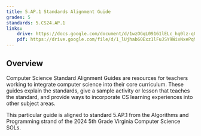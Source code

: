 ```yaml
---
title: 5.AP.1 Standards Alignment Guide
grades: 5
standards: 5.CS24.AP.1
links:
    drive: https://docs.google.com/document/d/1wzOGqL09161lELc_hq0lz-q8u_06bCOWTvFM7GN6ZwQ/edit?usp=drive_link
    pdf: https://drive.google.com/file/d/1_lUjhab60Exz1lFuJSY9WixNxePqM9Da/view?usp=drive_link
---
```


## Overview

Computer Science Standard Alignment Guides are resources for teachers working to integrate computer science into their core curriculum. These guides explain the standards, give a sample activity or lesson that teaches the standard, and provide ways to incorporate CS learning experiences into other subject areas. 

This particular guide is aligned to standard 5.AP.1 from the Algorithms and Programming strand of the 2024 5th Grade Virginia Computer Science SOLs.